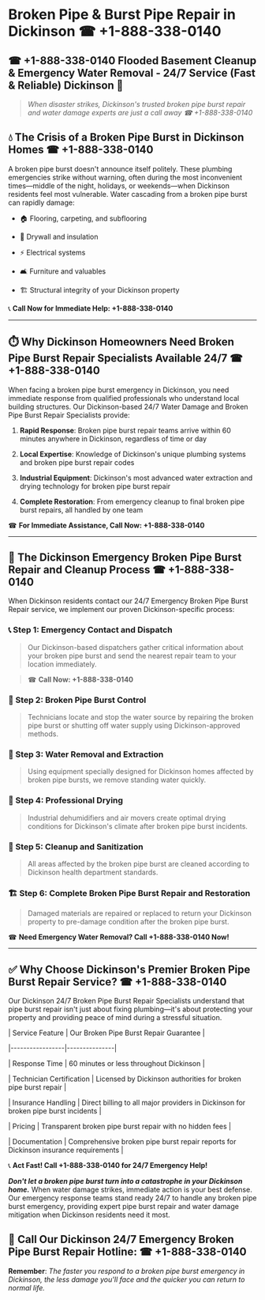 # Broken Pipe & Burst Pipe Repair in Dickinson ☎ +1-888-338-0140  
## ☎ +1-888-338-0140 Flooded Basement Cleanup & Emergency Water Removal - 24/7 Service (Fast & Reliable) Dickinson 🚨  

> *When disaster strikes, Dickinson's trusted broken pipe burst repair and water damage experts are just a call away ☎ +1-888-338-0140*  

## 💧 The Crisis of a Broken Pipe Burst in Dickinson Homes ☎ +1-888-338-0140  

A broken pipe burst doesn't announce itself politely. These plumbing emergencies strike without warning, often during the most inconvenient times—middle of the night, holidays, or weekends—when Dickinson residents feel most vulnerable. Water cascading from a broken pipe burst can rapidly damage:  

* 🏠 Flooring, carpeting, and subflooring  
* 🧱 Drywall and insulation  
* ⚡ Electrical systems  
* 🛋️ Furniture and valuables  
* 🏗️ Structural integrity of your Dickinson property  

📞 **Call Now for Immediate Help: +1-888-338-0140**  

---  

## ⏱️ Why Dickinson Homeowners Need Broken Pipe Burst Repair Specialists Available 24/7 ☎ +1-888-338-0140  

When facing a broken pipe burst emergency in Dickinson, you need immediate response from qualified professionals who understand local building structures. Our Dickinson-based 24/7 Water Damage and Broken Pipe Burst Repair Specialists provide:  

1. **Rapid Response**: Broken pipe burst repair teams arrive within 60 minutes anywhere in Dickinson, regardless of time or day  
2. **Local Expertise**: Knowledge of Dickinson's unique plumbing systems and broken pipe burst repair codes  
3. **Industrial Equipment**: Dickinson's most advanced water extraction and drying technology for broken pipe burst repair  
4. **Complete Restoration**: From emergency cleanup to final broken pipe burst repairs, all handled by one team  

☎ **For Immediate Assistance, Call Now: +1-888-338-0140**  

---  

## 🔧 The Dickinson Emergency Broken Pipe Burst Repair and Cleanup Process ☎ +1-888-338-0140  

When Dickinson residents contact our 24/7 Emergency Broken Pipe Burst Repair service, we implement our proven Dickinson-specific process:  

### 📞 Step 1: Emergency Contact and Dispatch  
> Our Dickinson-based dispatchers gather critical information about your broken pipe burst and send the nearest repair team to your location immediately.  
> ☎ **Call Now: +1-888-338-0140**  

### 🚿 Step 2: Broken Pipe Burst Control  
> Technicians locate and stop the water source by repairing the broken pipe burst or shutting off water supply using Dickinson-approved methods.  

### 🌊 Step 3: Water Removal and Extraction  
> Using equipment specially designed for Dickinson homes affected by broken pipe bursts, we remove standing water quickly.  

### 💨 Step 4: Professional Drying  
> Industrial dehumidifiers and air movers create optimal drying conditions for Dickinson's climate after broken pipe burst incidents.  

### 🧼 Step 5: Cleanup and Sanitization  
> All areas affected by the broken pipe burst are cleaned according to Dickinson health department standards.  

### 🏗️ Step 6: Complete Broken Pipe Burst Repair and Restoration  
> Damaged materials are repaired or replaced to return your Dickinson property to pre-damage condition after the broken pipe burst.  

☎ **Need Emergency Water Removal? Call +1-888-338-0140 Now!**  

---  

## ✅ Why Choose Dickinson's Premier Broken Pipe Burst Repair Service? ☎ +1-888-338-0140  

Our Dickinson 24/7 Broken Pipe Burst Repair Specialists understand that pipe burst repair isn't just about fixing plumbing—it's about protecting your property and providing peace of mind during a stressful situation.  

| Service Feature | Our Broken Pipe Burst Repair Guarantee |  
|-----------------|---------------|  
| Response Time | 60 minutes or less throughout Dickinson |  
| Technician Certification | Licensed by Dickinson authorities for broken pipe burst repair |  
| Insurance Handling | Direct billing to all major providers in Dickinson for broken pipe burst incidents |  
| Pricing | Transparent broken pipe burst repair with no hidden fees |  
| Documentation | Comprehensive broken pipe burst repair reports for Dickinson insurance requirements |  

📞 **Act Fast! Call +1-888-338-0140 for 24/7 Emergency Help!**  

***Don't let a broken pipe burst turn into a catastrophe in your Dickinson home.*** When water damage strikes, immediate action is your best defense. Our emergency response teams stand ready 24/7 to handle any broken pipe burst emergency, providing expert pipe burst repair and water damage mitigation when Dickinson residents need it most.  

## 📱 Call Our Dickinson 24/7 Emergency Broken Pipe Burst Repair Hotline: ☎ +1-888-338-0140  

**Remember**: *The faster you respond to a broken pipe burst emergency in Dickinson, the less damage you'll face and the quicker you can return to normal life.*